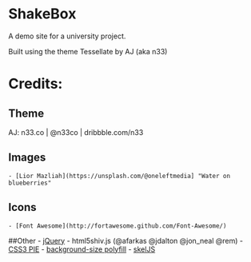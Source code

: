 # ShakeBox

A demo site for a university project.

Built using the theme Tessellate by AJ (aka n33)

# Credits:
## Theme
AJ: n33.co | @n33co | dribbble.com/n33

## Images
	- [Lior Mazliah](https://unsplash.com/@oneleftmedia] "Water on blueberries"
## Icons
	- [Font Awesome](http://fortawesome.github.com/Font-Awesome/)

##Other
	- [jQuery](jquery.com)
	- html5shiv.js (@afarkas @jdalton @jon_neal @rem)
	- [CSS3 PIE](http://css3pie.com/)
	- [background-size polyfill](https://github.com/louisremi/background-size-polyfill)
	- [skelJS](skeljs.org)
